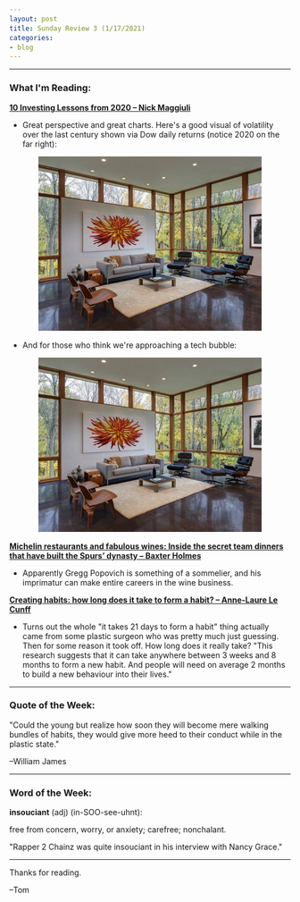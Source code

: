 ```yaml
---
layout: post
title: Sunday Review 3 (1/17/2021)
categories:
- blog
---
```


---

### What I'm Reading:

**[10 Investing Lessons from 2020 – Nick Maggiuli](https://click.convertkit-mail2.com/8kur4rl09otohdz58qck/owhkhqh465e5zgtv/aHR0cHM6Ly9vZmRvbGxhcnNhbmRkYXRhLmNvbS8xMC1pbnZlc3RpbmctbGVzc29ucy1mcm9tLTIwMjAv)**
* Great perspective and great charts. Here's a good visual of volatility over the last century shown via Dow daily returns (notice 2020 on the far right):
<p align="center">
<img src="/room.png" id="logo" alt="logo" width="400" height="312"/></center>
</p>

* And for those who think we're approaching a tech bubble:
<p align="center">
<img src="/room.png" id="logo" alt="logo" width="400" height="312"/></center>
</p>

**[Michelin restaurants and fabulous wines: Inside the secret team dinners that have built the Spurs’ dynasty – Baxter Holmes](https://click.convertkit-mail2.com/8kur4rl09otohdz58qck/z2hghnhok0z0gwip/aHR0cHM6Ly93d3cuZXNwbi5jb20vbmJhL3N0b3J5L18vaWQvMjY1MjQ2MDAvc2VjcmV0LXRlYW0tZGlubmVycy1idWlsdC1zcHVycy1keW5hc3R5)**
* Apparently Gregg Popovich is something of a sommelier, and his imprimatur can make entire careers in the wine business.

**[Creating habits: how long does it take to form a habit? – Anne-Laure Le Cunff](https://click.convertkit-mail2.com/8kur4rl09otohdz58qck/p8heh9h928e8v8hq/aHR0cHM6Ly9uZXNzbGFicy5jb20vY3JlYXRpbmctaGFiaXRz)**
* Turns out the whole "it takes 21 days to form a habit" thing actually came from some plastic surgeon who was pretty much just guessing. Then for some reason it took off. How long does it really take? "This research suggests that it can take anywhere between 3 weeks and 8 months to form a new habit. And people will need on average 2 months to build a new behaviour into their lives."

---

### Quote of the Week:

"Could the young but realize how soon they will become mere walking bundles of habits, they would give more heed to their conduct while in the plastic state." 

–William James

---

### Word of the Week:

**insouciant** (adj) (in-SOO-see-uhnt):

free from concern, worry, or anxiety; carefree; nonchalant.

"Rapper 2 Chainz was quite insouciant in his interview with Nancy Grace."

---

Thanks for reading.

–Tom
